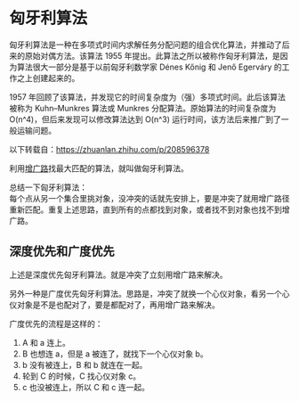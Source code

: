 # 匈牙利算法
匈牙利算法是一种在多项式时间内求解任务分配问题的组合优化算法，并推动了后来的原始对偶方法。该算法 1955 年提出。此算法之所以被称作匈牙利算法，是因为算法很大一部分是基于以前匈牙利数学家 Dénes Kőnig 和 Jenő Egerváry 的工作之上创建起来的。  

1957 年回顾了该算法，并发现它的时间复杂度为（强）多项式时间。此后该算法被称为 Kuhn–Munkres 算法或 Munkres 分配算法。原始算法的时间复杂度为 O(n^4)，但后来发现可以修改算法达到 O(n^3) 运行时间，该方法后来推广到了一般运输问题。  

以下转载自：https://zhuanlan.zhihu.com/p/208596378  

利用[增广路](./图匹配.md#增广路定理-berges-lemma)找最大匹配的算法，就叫做匈牙利算法。

总结一下匈牙利算法：  
每个点从另一个集合里挑对象，没冲突的话就先安排上，要是冲突了就用增广路径重新匹配。重复上述思路，直到所有的点都找到对象，或者找不到对象也找不到增广路。  

## 深度优先和广度优先
上述是深度优先匈牙利算法。就是冲突了立刻用增广路来解决。  

另外一种是广度优先匈牙利算法。思路是，冲突了就换一个心仪对象，看另一个心仪对象是不是也配对了，要是都配对了，再用增广路来解决。  

广度优先的流程是这样的：  
1. A 和 a 连上。
2. B 也想连 a，但是 a 被连了，就找下一个心仪对象 b。
3. b 没有被连上，B 和 b 就连在一起。
4. 轮到 C 的时候，C 找心仪对象 c。
5. c 也没被连上，所以 C 和 c 连一起。
